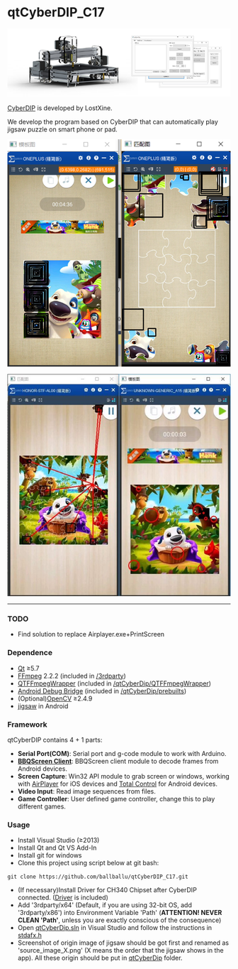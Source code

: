 # qtCyberDIP_C17
![CyberDIP](/pic/CyberDIP.png)


[CyberDIP](https://github.com/LostXine/qtCyberDIP) is developed by LostXine.

We develop the program based on CyberDIP that can automatically play jigsaw puzzle on smart phone or pad.

![Test1](/pic/test1.png)

![Test2](/pic/test2.jpg)


***
### TODO
* Find solution to replace Airplayer.exe+PrintScreen

### Dependence
* [Qt](https://www.qt.io/) ≥5.7
* [FFmpeg](https://ffmpeg.org/) 2.2.2 (included in [/3rdparty](/3rdparty))
* [QTFFmpegWrapper](https://inqlude.org/libraries/qtffmpegwrapper.html) (included in [/qtCyberDip/QTFFmpegWrapper](/qtCyberDip/QTFFmpegWrapper))
* [Android Debug Bridge](http://developer.android.com/tools/help/adb.html) (included in [/qtCyberDip/prebuilts](/qtCyberDip/prebuilts))
* (Optional)[OpenCV](http://www.opencv.org/) ≥2.4.9
* [jigsaw](https://play.google.com/store/apps/details?id=com.outfit7.jigtyfree) in Android

### Framework
qtCyberDIP contains 4 + 1 parts:
* __Serial Port(COM)__: Serial port and g-code module to work with Arduino.
* __[BBQScreen Client](https://github.com/xplodwild/bbqscreen_client)__: BBQScreen client module to decode frames from Android devices.
* __Screen Capture__: Win32 API module to grab screen or windows, working with [AirPlayer](http://pro.itools.cn/airplayer) for iOS devices and [Total Control](http://tc.sigma-rt.com.cn/index.php) for Android devices.
* __Video Input__: Read image sequences from files.
* __Game Controller__: User defined game controller, change this to play different games.

### Usage
* Install Visual Studio (≥2013)
* Install Qt and Qt VS Add-In
* Install git for windows
* Clone this project using script below at git bash:
```
git clone https://github.com/ballballu/qtCyberDIP_C17.git
```
* (If necessary)Install Driver for CH340 Chipset after CyberDIP connected. ([Driver](/CH340) is included)
* Add '3rdparty/x64' (Default, if you are using 32-bit OS, add '3rdparty/x86') into Environment Variable 'Path' (__ATTENTION! NEVER CLEAN 'Path'__, unless you are exactly conscious of the consequence)
* Open [qtCyberDip.sln](/qtCyberDip.sln) in Visual Studio and follow the instructions in [stdafx.h](qtCyberDip/stdafx.h)
* Screenshot of origin image of jigsaw should be got first and renamed as 'source_image_X.png' (X means the order that the jigsaw shows in the app). All these origin should be put in [qtCyberDip](qtCyberDip) folder.



